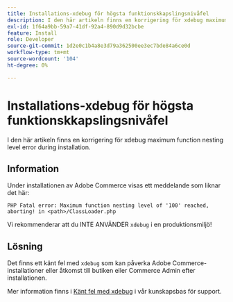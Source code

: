 ```yaml
---
title: Installations-xdebug för högsta funktionskkapslingsnivåfel
description: I den här artikeln finns en korrigering för xdebug maximum function nesting level error during installation.
exl-id: 1f64a9bb-59a7-41df-92a4-890d9d32bcbe
feature: Install
role: Developer
source-git-commit: 1d2e0c1b4a8e3d79a362500ee3ec7bde84a6ce0d
workflow-type: tm+mt
source-wordcount: '104'
ht-degree: 0%

---
```


# Installations-xdebug för högsta funktionskkapslingsnivåfel

I den här artikeln finns en korrigering för xdebug maximum function nesting level error during installation.

## Information

Under installationen av Adobe Commerce visas ett meddelande som liknar det här:

`PHP Fatal error: Maximum function nesting level of '100' reached, aborting! in <path>/ClassLoader.php`

Vi rekommenderar att du INTE ANVÄNDER `xdebug` i en produktionsmiljö!

## Lösning

Det finns ett känt fel med `xdebug` som kan påverka Adobe Commerce-installationer eller åtkomst till butiken eller Commerce Admin efter installationen.

Mer information finns i [Känt fel med xdebug](/help/troubleshooting/miscellaneous/known-issues-that-affect-installation.md) i vår kunskapsbas för support.

